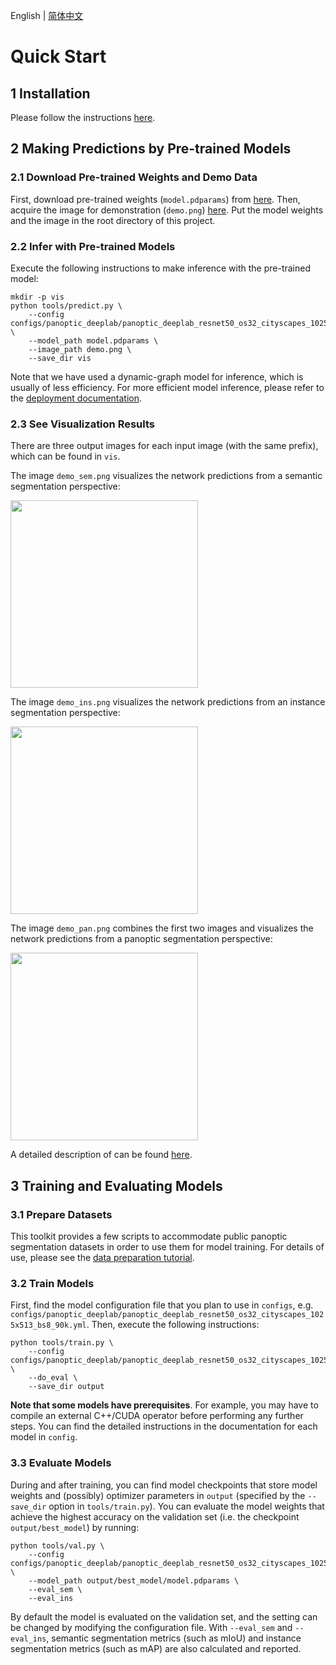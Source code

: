 English | [简体中文](quick_start_cn.md)

# Quick Start

## 1 Installation

Please follow the instructions [here](./full_features_en.md#1-installation).

## 2 Making Predictions by Pre-trained Models

### 2.1 Download Pre-trained Weights and Demo Data

First, download pre-trained weights (`model.pdparams`) from [here](https://paddleseg.bj.bcebos.com/dygraph/panoptic_segmentation/cityscapes/panoptic_deeplab_resnet50_os32_cityscapes_1025x513_bs8_90k/model.pdparams). Then, acquire the image for demonstration (`demo.png`) [here](https://paddleseg.bj.bcebos.com/dygraph/panoptic_segmentation/tutorials/demo/demo.png). Put the model weights and the image in the root directory of this project.

### 2.2 Infer with Pre-trained Models

Execute the following instructions to make inference with the pre-trained model:

```shell
mkdir -p vis
python tools/predict.py \
    --config configs/panoptic_deeplab/panoptic_deeplab_resnet50_os32_cityscapes_1025x513_bs8_90k.yml \
    --model_path model.pdparams \
    --image_path demo.png \
    --save_dir vis
```

Note that we have used a dynamic-graph model for inference, which is usually of less efficiency. For more efficient model inference, please refer to the [deployment documentation](full_features_en.md#5-model-deployment).

### 2.3 See Visualization Results

There are three output images for each input image (with the same prefix), which can be found in `vis`.

The image `demo_sem.png` visualizes the network predictions from a semantic segmentation perspective:

<img src="https://user-images.githubusercontent.com/21275753/210925337-797befea-b774-4d63-849b-574709f098c7.png" height="300">

The image `demo_ins.png` visualizes the network predictions from an instance segmentation perspective:

<img src="https://user-images.githubusercontent.com/21275753/210925345-773f7c81-d281-4053-9684-6e8e6ac841f9.png" height="300">

The image `demo_pan.png` combines the first two images and visualizes the network predictions from a panoptic segmentation perspective:

<img src="https://user-images.githubusercontent.com/21275753/210925355-262775c2-3a9d-4c31-b45a-cef3bdebf4e0.png" height="300">

A detailed description of can be found [here](full_features_en.md#43-get-visualization-results).

## 3 Training and Evaluating Models

### 3.1 Prepare Datasets

This toolkit provides a few scripts to accommodate public panoptic segmentation datasets in order to use them for model training. For details of use, please see the [data preparation tutorial](../tools/data/README.md).

### 3.2 Train Models

First, find the model configuration file that you plan to use in `configs`, e.g. `configs/panoptic_deeplab/panoptic_deeplab_resnet50_os32_cityscapes_1025x513_bs8_90k.yml`. Then, execute the following instructions:

```shell
python tools/train.py \
    --config configs/panoptic_deeplab/panoptic_deeplab_resnet50_os32_cityscapes_1025x513_bs8_90k.yml \
    --do_eval \
    --save_dir output
```

**Note that some models have prerequisites**. For example, you may have to compile an external C++/CUDA operator before performing any further steps. You can find the detailed instructions in the documentation for each model in `config`.

### 3.3 Evaluate Models

During and after training, you can find model checkpoints that store model weights and (possibly) optimizer parameters in `output` (specified by the `--save_dir` option in `tools/train.py`). You can evaluate the model weights that achieve the highest accuracy on the validation set (i.e. the checkpoint `output/best_model`) by running:

```shell
python tools/val.py \
    --config configs/panoptic_deeplab/panoptic_deeplab_resnet50_os32_cityscapes_1025x513_bs8_90k.yml \
    --model_path output/best_model/model.pdparams \
    --eval_sem \
    --eval_ins
```

By default the model is evaluated on the validation set, and the setting can be changed by modifying the configuration file. With `--eval_sem` and `--eval_ins`, semantic segmentation metrics (such as mIoU) and instance segmentation metrics (such as mAP) are also calculated and reported.
